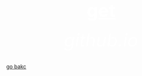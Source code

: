 <html>
 <head>
   <title>wow</title>
 </head>
  <body background="R.jpeg">
	<center><h1><font size="120"><font color="white"><u>get</u></font></font></h1></center>
	<center><h6><font size="10"><font color="white">github.io</font></font></h6></center>
<a href=" https://bulbuwad.github.io/github.io./">go bakc</a>
  </body>
</html>

